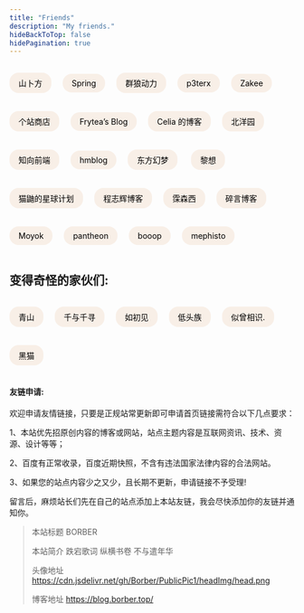 ```yaml
---
title: "Friends"
description: "My friends."
hideBackToTop: false
hidePagination: true
---
```

<a href="https://novcu.com/" class="ftag" target="_blank">山卜方</a> <a href="https://springzilan.vercel.app/" class="ftag" target="_blank">Spring</a> <a href="https://www.volf.club/" class="ftag" target="_blank">群狼动力</a> <a href="https://p3terx.com/" class="ftag" target="_blank">p3terx</a> <a href="https://zak.ee/" class="ftag" target="_blank">Zakee</a> <a href="https://storeweb.cn/" class="ftag" target="_blank">个站商店</a> <a href="https://blog.frytea.com/" class="ftag" target="_blank">Frytea’s Blog</a> <a href="https://blog.becomingcelia.com" class="ftag" target="_blank">Celia 的博客</a> <a href="https://www.tjupt.org/promotionlink.php?key=9324992ae74c08998590a9ee5ba5c66b" class="ftag" target="_blank">北洋园</a> <a href="https://www.yuanqiao.pw/" class="ftag" target="_blank">知向前端</a> <a href="https://www.hm1006.cn/" class="ftag" target="_blank">hmblog</a> <a href="https://blog.badapple.pro/" class="ftag" target="_blank">东方幻梦</a>  <a href="https://stblog.penclub.club/" class="ftag" target="_blank">黎想</a> <a href="https://blog.catyo.cn/" class="ftag" target="_blank">猫鼬的星球计划</a> <a href="https://qqzmly.com/" class="ftag" target="_blank">程志辉博客</a> <a href="https://musenxi.com/" class="ftag" target="_blank">霂森西</a> <a href="https://suiyan.cc/" class="ftag" target="_blank">碎言博客</a> <a href="https://blog.integer.top/" class="ftag" target="_blank">Moyok</a> <a href="https://blog.pantheon.press/" class="ftag" target="_blank">pantheon</a> <a href="https://booop.net/" class="ftag" target="_blank">booop</a> <a href="https://mephisto.cc/" class="ftag" target="_blank">mephisto</a>

## 变得奇怪的家伙们:

<a href="https://www.huhexian.com/" class="ftag" target="_blank">青山</a> <a href="https://www.chihiro.org.cn/" class="ftag" target="_blank">千与千寻</a> <a href="https://1met.cn/" class="ftag" target="_blank">如初见</a> <a href="https://ditou.org/" class="ftag" target="_blank">低头族</a> <a href="https://sicxs.cn/" class="ftag" target="_blank">似曾相识.</a> <a href="https://blackcat.top/" class="ftag" target="_blank">黑猫</a>

#### 友链申请:

欢迎申请友情链接，只要是正规站常更新即可申请首页链接需符合以下几点要求：

1、本站优先招原创内容的博客或网站，站点主题内容是互联网资讯、技术、资源、设计等等；

2、百度有正常收录，百度近期快照，不含有违法国家法律内容的合法网站。

3、如果您的站点内容少之又少，且长期不更新，申请链接不予受理!

留言后，麻烦站长们先在自己的站点添加上本站友链，我会尽快添加你的友链并通知你。

> 本站标题 BORBER
>
> 本站简介 跌宕歌词 纵横书卷 不与遣年华
>
> 头像地址 https://cdn.jsdelivr.net/gh/Borber/PublicPic1/headImg/head.png
>
> 博客地址 https://blog.borber.top/

<style>
.ftag {
    display: inline-block;
    font-size: 14px;
    padding: 8px 16px;
    border-radius: 16px;
    background: #f8efe7;
    color: black;
    margin: 16px 16px 16px 0;
    text-decoration: none;
    transition: all 0.3s;
}
.ftag:hover {
    transform: translateY(-3px);
}
</style>
